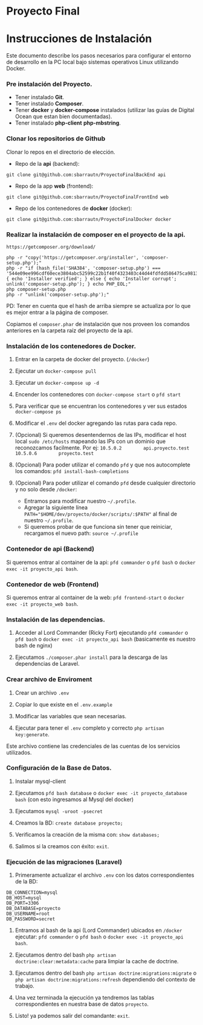 # Proyecto Final

# Instrucciones de Instalación

Este documento describe los pasos necesarios para configurar el entorno de desarrollo en la PC local bajo sistemas operativos Linux utilizando Docker.

### Pre instalación del Proyecto.

* Tener instalado **Git**.
* Tener instalado **Composer**.
* Tener **docker** y **docker-compose** instalados (utilizar las guías de Digital Ocean que estan bien documentadas).
* Tener instalado **php-client** **php-mbstring**.

### Clonar los repositorios de Github

Clonar lo repos en el directorio de elección.

* Repo de la **api** (backend):

``` 
git clone git@github.com:sbarrautn/ProyectoFinalBackEnd api
```

* Repo de la app **web** (frontend):

``` 
git clone git@github.com:sbarrautn/ProyectoFinalFrontEnd web
```

* Repo de los contenedores de **docker** (docker):

``` 
git clone git@github.com:sbarrautn/ProyectoFinalDocker docker
```

### Realizar la instalación de composer en el proyecto de la api.

```
https://getcomposer.org/download/
```
```
php -r "copy('https://getcomposer.org/installer', 'composer-setup.php');"
php -r "if (hash_file('SHA384', 'composer-setup.php') === '544e09ee996cdf60ece3804abc52599c22b1f40f4323403c44d44fdfdd586475ca9813a858088ffbc1f233e9b180f061') { echo 'Installer verified'; } else { echo 'Installer corrupt'; unlink('composer-setup.php'); } echo PHP_EOL;"
php composer-setup.php
php -r "unlink('composer-setup.php');"
```
PD: Tener en cuenta que el hash de arriba siempre se actualiza por lo que es mejor entrar a la página de composer.

Copiamos el `composer.phar` de instalación que nos proveen los comandos anteriores en la carpeta raíz del proyecto de la api.

### Instalación de los contenedores de Docker.

1. Entrar en la carpeta de docker del proyecto. (`/docker`)

2. Ejecutar un `docker-compose pull`

3. Ejecutar un `docker-compose up -d`

4. Encender los contenedores con `docker-compose start` o `pfd start`

5. Para verificar que se encuentran los contenedores y ver sus estados `docker-compose ps`

6. Modificar el `.env` del docker agregando las rutas para cada repo.

7. (Opcional) Si queremos desentendernos de las IPs, modificar el host local `sudo /etc/hosts` mapeando las IPs con un dominio que reconozcamos facilmente. Por ej:
`10.5.0.2        api.proyecto.test`
`10.5.0.6        proyecto.test`

8. (Opcional) Para poder utilizar el comando `pfd` y que nos autocomplete los comandos: `pfd install-bash-completions`

9. (Opcional) Para poder utilizar el comando `pfd` desde cualquier directorio y no solo desde `/docker`:
    * Entramos para modificar nuestro `~/.profile`.
    * Agregar la siguiente línea `PATH="$HOME/dev/proyecto/docker/scripts/:$PATH"` al final de nuestro `~/.profile`.
    * Si queremos probar de que funciona sin tener que reiniciar, recargamos el nuevo path: `source ~/.profile`

### Contenedor de api (Backend)

Si queremos entrar al container de la api: `pfd commander` o `pfd bash` o `docker exec -it proyecto_api bash`.

### Contenedor de web (Frontend)

Si queremos entrar al container de la web: `pfd frontend-start` o `docker exec -it proyecto_web bash`.

### Instalación de las dependencias.

1. Acceder al Lord Commander (Ricky Fort) ejecutando `pfd commander` o `pfd bash` o `docker exec -it proyecto_api bash` (basicamente es nuestro bash de nginx)

2. Ejecutamos `./composer.phar install` para la descarga de las dependencias de Laravel.

### Crear archivo de Enviroment

1. Crear un archivo ```.env```

2. Copiar lo que existe en el ```.env.example```

3. Modificar las variables que sean necesarias.

4. Ejecutar para tener el `.env` completo y correcto `php artisan key:generate`.

Este archivo contiene las credenciales de las cuentas de los servicios utilizados.

### Configuración de la Base de Datos.

1. Instalar mysql-client

2. Ejecutamos `pfd bash database` o `docker exec -it proyecto_database bash` (con esto ingresamos al Mysql del docker)

4. Ejecutamos `mysql -uroot -psecret`

5. Creamos la BD: `create database proyecto;`

6. Verificamos la creación de la misma con: `show databases;`

7. Salimos si la creamos con éxito: `exit`.

### Ejecución de las migraciones (Laravel)

1. Primeramente actualizar el archivo `.env` con los datos correspondientes de la BD:

```
DB_CONNECTION=mysql
DB_HOST=mysql
DB_PORT=3306
DB_DATABASE=proyecto
DB_USERNAME=root
DB_PASSWORD=secret
```

1. Entramos al bash de la api (Lord Commander) ubicados en `/docker` ejecutar: `pfd commander` o `pfd bash` o `docker exec -it proyecto_api bash`.

2. Ejecutamos dentro del bash `php artisan doctrine:clear:metadata:cache` para limpiar la cache de doctrine.

3. Ejecutamos dentro del bash `php artisan doctrine:migrations:migrate` o `php artisan doctrine:migrations:refresh` dependiendo del contexto de trabajo.

4. Una vez terminada la ejecución ya tendremos las tablas correspondientes en nuestra base de datos `proyecto`.

5. Listo! ya podemos salir del comandante: `exit`.
